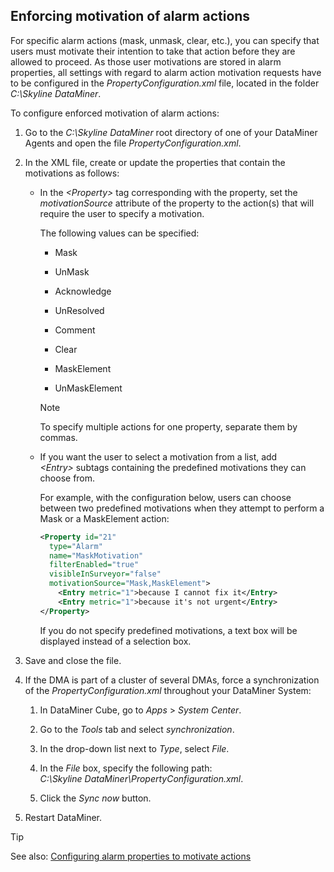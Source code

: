 ## Enforcing motivation of alarm actions

For specific alarm actions (mask, unmask, clear, etc.), you can specify that users must motivate their intention to take that action before they are allowed to proceed. As those user motivations are stored in alarm properties, all settings with regard to alarm action motivation requests have to be configured in the *PropertyConfiguration.xml* file, located in the folder *C:\\Skyline DataMiner*.

To configure enforced motivation of alarm actions:

1. Go to the *C:\\Skyline DataMiner* root directory of one of your DataMiner Agents and open the file *PropertyConfiguration.xml*.

2. In the XML file, create or update the properties that contain the motivations as follows:

    - In the *\<Property>* tag corresponding with the property, set the *motivationSource* attribute of the property to the action(s) that will require the user to specify a motivation.

        The following values can be specified:

        - Mask

        - UnMask

        - Acknowledge

        - UnResolved

        - Comment

        - Clear

        - MaskElement

        - UnMaskElement

        > [!NOTE]
        > To specify multiple actions for one property, separate them by commas.

    - If you want the user to select a motivation from a list, add *\<Entry>* subtags containing the predefined motivations they can choose from.

        For example, with the configuration below, users can choose between two predefined motivations when they attempt to perform a Mask or a MaskElement action:

        ```xml
        <Property id="21"                                 
          type="Alarm"                                       
          name="MaskMotivation"                              
          filterEnabled="true"                               
          visibleInSurveyor="false"                          
          motivationSource="Mask,MaskElement">               
            <Entry metric="1">because I cannot fix it</Entry>
            <Entry metric="1">because it's not urgent</Entry>
        </Property>                                       
        ```

        If you do not specify predefined motivations, a text box will be displayed instead of a selection box.

3. Save and close the file.

4. If the DMA is part of a cluster of several DMAs, force a synchronization of the *PropertyConfiguration.xml* throughout your DataMiner System:

    1. In DataMiner Cube, go to *Apps* > *System Center*.

    2. Go to the *Tools* tab and select *synchronization*.

    3. In the drop-down list next to *Type*, select *File*.

    4. In the *File* box, specify the following path:
<br>*C:\\Skyline DataMiner\\PropertyConfiguration.xml*.

    5. Click the *Sync now* button.

5. Restart DataMiner.

> [!TIP]
> See also:
> [Configuring alarm properties to motivate actions](../../part_7/SkylineDataminerFolder/PropertyConfiguration_xml.md#configuring-alarm-properties-to-motivate-actions)

